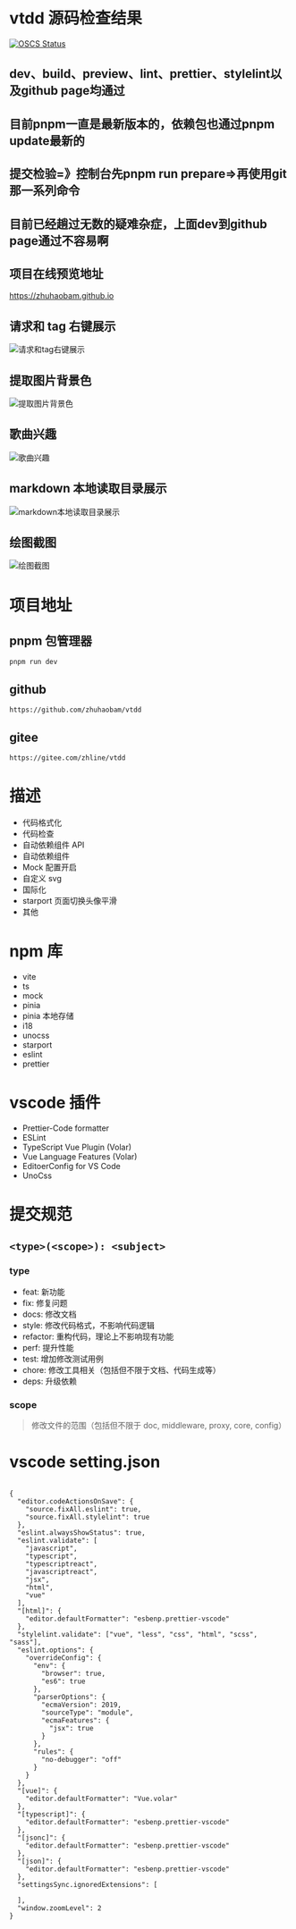 # vtdd 源码检查结果

[![OSCS Status](https://www.oscs1024.com/platform/badge/zhuhaobam/vtdd.svg?size=large)](https://www.oscs1024.com/project/zhuhaobam/vtdd?ref=badge_large)

## dev、build、preview、lint、prettier、stylelint以及github page均通过

## 目前pnpm一直是最新版本的，依赖包也通过pnpm update最新的

## 提交检验=》控制台先pnpm run  prepare=>再使用git那一系列命令

## 目前已经趟过无数的疑难杂症，上面dev到github page通过不容易啊

## 项目在线预览地址

https://zhuhaobam.github.io

## 请求和 tag 右键展示

![请求和tag右键展示](https://raw.githubusercontent.com/zhuhaobam/vtdd/main/docbyexplain/page1.png)

## 提取图片背景色

![提取图片背景色](https://raw.githubusercontent.com/zhuhaobam/vtdd/main/docbyexplain/page2.png)

## 歌曲兴趣

![歌曲兴趣](https://raw.githubusercontent.com/zhuhaobam/vtdd/main/docbyexplain/page3.png)

## markdown 本地读取目录展示

![markdown本地读取目录展示](https://raw.githubusercontent.com/zhuhaobam/vtdd/main/docbyexplain/page4.png)

## 绘图截图

![绘图截图](https://raw.githubusercontent.com/zhuhaobam/vtdd/main/docbyexplain/page5.png)

# 项目地址

## pnpm 包管理器

`pnpm run dev`

## github

`https://github.com/zhuhaobam/vtdd`

## gitee

`https://gitee.com/zhline/vtdd`

# 描述

- 代码格式化
- 代码检查
- 自动依赖组件 API
- 自动依赖组件
- Mock 配置开启
- 自定义 svg
- 国际化
- starport 页面切换头像平滑
- 其他

# npm 库

- vite
- ts
- mock
- pinia
- pinia 本地存储
- i18
- unocss
- starport
- eslint
- prettier

# vscode 插件

- Prettier-Code formatter
- ESLint
- TypeScript Vue Plugin (Volar)
- Vue Language Features (Volar)
- EditoerConfig for VS Code
- UnoCss

# 提交规范

## `<type>(<scope>): <subject>`

### type

- feat: 新功能
- fix: 修复问题
- docs: 修改文档
- style: 修改代码格式，不影响代码逻辑
- refactor: 重构代码，理论上不影响现有功能
- perf: 提升性能
- test: 增加修改测试用例
- chore: 修改工具相关（包括但不限于文档、代码生成等）
- deps: 升级依赖

### scope

> 修改文件的范围（包括但不限于 doc, middleware, proxy, core, config）

# vscode setting.json

```

{
  "editor.codeActionsOnSave": {
    "source.fixAll.eslint": true,
    "source.fixAll.stylelint": true
  },
  "eslint.alwaysShowStatus": true,
  "eslint.validate": [
    "javascript",
    "typescript",
    "typescriptreact",
    "javascriptreact",
    "jsx",
    "html",
    "vue"
  ],
  "[html]": {
    "editor.defaultFormatter": "esbenp.prettier-vscode"
  },
  "stylelint.validate": ["vue", "less", "css", "html", "scss", "sass"],
  "eslint.options": {
    "overrideConfig": {
      "env": {
        "browser": true,
        "es6": true
      },
      "parserOptions": {
        "ecmaVersion": 2019,
        "sourceType": "module",
        "ecmaFeatures": {
          "jsx": true
        }
      },
      "rules": {
        "no-debugger": "off"
      }
    }
  },
  "[vue]": {
    "editor.defaultFormatter": "Vue.volar"
  },
  "[typescript]": {
    "editor.defaultFormatter": "esbenp.prettier-vscode"
  },
  "[jsonc]": {
    "editor.defaultFormatter": "esbenp.prettier-vscode"
  },
  "[json]": {
    "editor.defaultFormatter": "esbenp.prettier-vscode"
  },
  "settingsSync.ignoredExtensions": [

  ],
  "window.zoomLevel": 2
}


```
